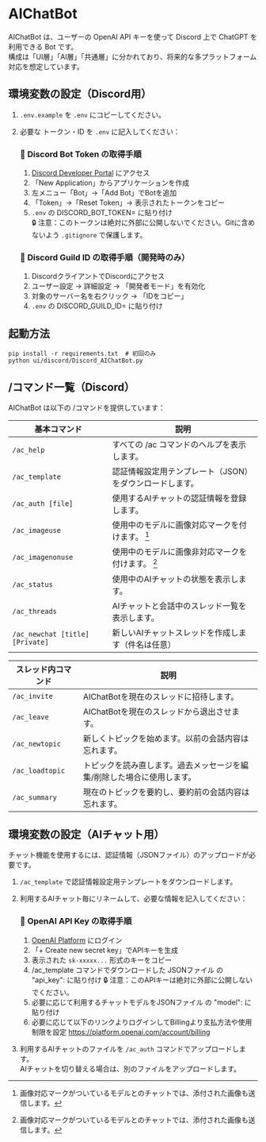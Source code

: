 # AIChatBot

AIChatBot は、ユーザーの OpenAI API キーを使って Discord 上で ChatGPT を利用できる Bot です。  
構成は「UI層」「AI層」「共通層」に分かれており、将来的な多プラットフォーム対応を想定しています。

## 環境変数の設定（Discord用）

1. `.env.example` を `.env` にコピーしてください。
2. 必要な トークン・ID を `.env` に記入してください：
   ### 🔹 Discord Bot Token の取得手順
   1. [Discord Developer Portal](https://discord.com/developers/applications) にアクセス
   2. 「New Application」からアプリケーションを作成
   3. 左メニュー「Bot」→「Add Bot」でBotを追加
   4. 「Token」→「Reset Token」→ 表示されたトークンをコピー
   5. `.env` の DISCORD_BOT_TOKEN= に貼り付け  
   🔒 注意：このトークンは絶対に外部に公開しないでください。Gitに含めないよう `.gitignore` で保護します。

   ### 🔹 Discord Guild ID の取得手順（開発時のみ）
   1. DiscordクライアントでDiscordにアクセス
   2. ユーザー設定 → 詳細設定 → 「開発者モード」を有効化
   3. 対象のサーバー名を右クリック → 「IDをコピー」
   4. `.env` の DISCORD_GUILD_ID= に貼り付け

## 起動方法

```shell
pip install -r requirements.txt  # 初回のみ
python ui/discord/Discord_AIChatBot.py
```

## /コマンド一覧（Discord）

AIChatBot は以下の /コマンドを提供しています：

| 基本コマンド                   | 説明                                                                   |
|--------------------------------|------------------------------------------------------------------------|
| `/ac_help`                     | すべての /ac コマンドのヘルプを表示します。                            |
| `/ac_template`                 | 認証情報設定用テンプレート（JSON）をダウンロードします。               |
| `/ac_auth [file]`              | 使用するAIチャットの認証情報を登録します。                             |
| `/ac_imageuse`                 | 使用中のモデルに画像対応マークを付けます。 [^1]                        |
| `/ac_imagenonuse`              | 使用中のモデルに画像非対応マークを付けます。 [^1]                      |
| `/ac_status`                   | 使用中のAIチャットの状態を表示します。                                 |
| `/ac_threads`                  | AIチャットと会話中のスレッド一覧を表示します。                         |
| `/ac_newchat [title] [Private]`| 新しいAIチャットスレッドを作成します（件名は任意）                     |

[^1]: 画像対応マークがついているモデルとのチャットでは、添付された画像も送信します。


| スレッド内コマンド             | 説明                                                                   |
|--------------------------------|------------------------------------------------------------------------|
| `/ac_invite`                   | AIChatBotを現在のスレッドに招待します。                                |
| `/ac_leave`                    | AIChatBotを現在のスレッドから退出させます。                            |
| `/ac_newtopic`                 | 新しくトピックを始めます。以前の会話内容は忘れます。                   |
| `/ac_loadtopic`                | トピックを読み直します。過去メッセージを編集/削除した場合に使用します。|
| `/ac_summary`                  | 現在のトピックを要約し、要約前の会話内容は忘れます。                   |

## 環境変数の設定（AIチャット用）

チャット機能を使用するには、認証情報（JSONファイル）のアップロードが必要です。  
1. `/ac_template` で認証情報設定用テンプレートをダウンロードします。
2. 利用するAIチャット毎にリネームして、必要な情報を記入してください：

   ### 🔹 OpenAI API Key の取得手順
   1. [OpenAI Platform](https://platform.openai.com/account/api-keys) にログイン
   2. 「+ Create new secret key」でAPIキーを生成
   3. 表示された `sk-xxxxx...` 形式のキーをコピー
   4. /ac_template コマンドでダウンロードした JSONファイル の "api_key": に貼り付け
   🔒 注意：このAPIキーは絶対に外部に公開しないでください。
   5. 必要に応じて利用するチャットモデルをJSONファイル の "model": に貼り付け
   6. 必要に応じて以下のリンクよりログインしてBillingより支払方法や使用制限を設定
      https://platform.openai.com/account/billing

3. 利用するAIチャットのファイルを `/ac_auth` コマンドでアップロードします。  
   AIチャットを切り替える場合は、別のファイルをアップロードします。

